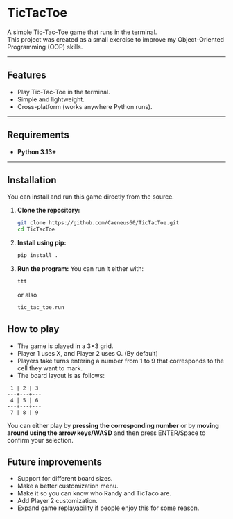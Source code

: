 # TicTacToe

A simple Tic-Tac-Toe game that runs in the terminal.  
This project was created as a small exercise to improve my Object-Oriented Programming (OOP) skills.

---

## Features

- Play Tic-Tac-Toe in the terminal.
- Simple and lightweight.
- Cross-platform (works anywhere Python runs).

---

## Requirements

- **Python 3.13+**

---

## Installation

You can install and run this game directly from the source.

1. **Clone the repository:**
   ```bash
   git clone https://github.com/Caeneus60/TicTacToe.git
   cd TicTacToe
   ```
2. **Install using pip:**
   ```bash
   pip install .
   ```
3. **Run the program:**
   You can run it either with:
   ```bash
   ttt
   ```
   or also
   ```bash
   tic_tac_toe.run
   ```

## How to play

- The game is played in a 3×3 grid.
- Player 1 uses X, and Player 2 uses O. (By default)
- Players take turns entering a number from 1 to 9 that corresponds to the cell they want to mark.
- The board layout is as follows:

```
 1 | 2 | 3
---+---+---
 4 | 5 | 6
---+---+---
 7 | 8 | 9
```

You can either play by **pressing the corresponding number** or by **moving around using the arrow keys/WASD** and then press ENTER/Space to confirm your selection.

## Future improvements

- Support for different board sizes.
- Make a better customization menu.
- Make it so you can know who Randy and TicTaco are.
- Add Player 2 customization.
- Expand game replayability if people enjoy this for some reason.
